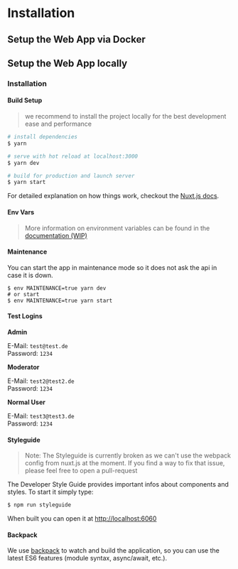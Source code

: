 # Installation

## Setup the Web App via Docker

## Setup the Web App locally

### Installation

#### Build Setup

> we recommend to install the project locally for the best development ease and performance

```bash
# install dependencies
$ yarn

# serve with hot reload at localhost:3000
$ yarn dev

# build for production and launch server
$ yarn start
```

For detailed explanation on how things work, checkout the [Nuxt.js docs](https://github.com/nuxt/nuxt.js).

#### Env Vars

> More information on environment variables can be found in the [documentation (WIP)](https://docs.human-connection.org/environments/docker-test-production/docker-configuration.html)

#### Maintenance

You can start the app in maintenance mode so it does not ask the api in case it is down.
```
$ env MAINTENANCE=true yarn dev 
# or start
$ env MAINTENANCE=true yarn start
```

#### Test Logins

**Admin**

E-Mail: `test@test.de`  
Password: `1234`

**Moderator**

E-Mail: `test2@test2.de`  
Password: `1234`

**Normal User**

E-Mail: `test3@test3.de`  
Password: `1234`

#### Styleguide

> Note: The Styleguide is currently broken as we can't use the webpack config from nuxt.js at the moment. If you find a way to fix that issue, please feel free to open a pull-request

The Developer Style Guide provides important infos about components and styles. To start it simply type:

```bash
$ npm run styleguide
```

When built you can open it at [http://localhost:6060](http://localhost:6060)

#### Backpack

We use [backpack](https://github.com/palmerhq/backpack) to watch and build the application, so you can use the latest ES6 features \(module syntax, async/await, etc.\).
